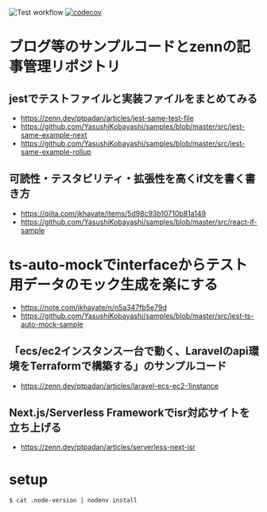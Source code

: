![Test workflow](https://github.com/YasushiKobayashi/samples/workflows/Test%20workflow/badge.svg)
[![codecov](https://codecov.io/gh/YasushiKobayashi/samples/branch/master/graph/badge.svg)](https://codecov.io/gh/YasushiKobayashi/samples)

# ブログ等のサンプルコードとzennの記事管理リポジトリ

## jestでテストファイルと実装ファイルをまとめてみる
- https://zenn.dev/ptpadan/articles/jest-same-test-file
- https://github.com/YasushiKobayashi/samples/blob/master/src/jest-same-example-next
- https://github.com/YasushiKobayashi/samples/blob/master/src/jest-same-example-rollup

## 可読性・テスタビリティ・拡張性を高くif文を書く書き方
- https://qiita.com/jkhayate/items/5d98c93b10710b81a149
- https://github.com/YasushiKobayashi/samples/blob/master/src/react-if-sample

# ts-auto-mockでinterfaceからテスト用データのモック生成を楽にする
- https://note.com/jkhayate/n/n5a347fb5e79d
- https://github.com/YasushiKobayashi/samples/blob/master/src/jest-ts-auto-mock-sample

## 「ecs/ec2インスタンス一台で動く、Laravelのapi環境をTerraformで構築する」のサンプルコード
- https://zenn.dev/ptpadan/articles/laravel-ecs-ec2-1instance

## Next.js/Serverless Frameworkでisr対応サイトを立ち上げる
- https://zenn.dev/ptpadan/articles/serverless-next-isr


# setup

```bash
$ cat .node-version | nodenv install
```
